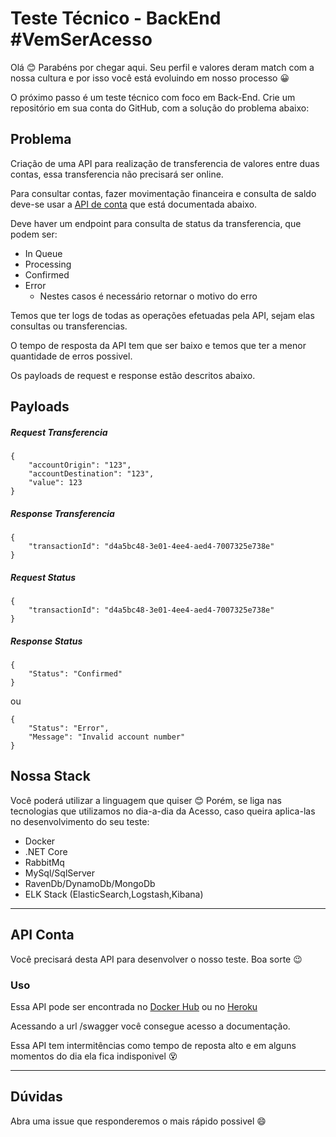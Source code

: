 # Teste Técnico - BackEnd #VemSerAcesso

Olá 😊
Parabéns por chegar aqui.
Seu perfil e valores deram match com a nossa cultura e por isso você está evoluindo em nosso processo :grinning:

O próximo passo é um teste técnico com foco em Back-End.
Crie um repositório em sua conta do GitHub, com a solução do problema abaixo: 

## Problema

Criação de uma API para realização de transferencia de valores entre duas contas, essa transferencia não precisará ser online.

Para consultar contas, fazer movimentação financeira e consulta de saldo deve-se usar a [API de conta](#api-conta) que está documentada abaixo.

Deve haver um endpoint para consulta de status da transferencia, que podem ser:

- In Queue
- Processing
- Confirmed
- Error
  - Nestes casos é necessário retornar o motivo do erro

Temos que ter logs de todas as operações efetuadas pela API, sejam elas consultas ou transferencias.

O tempo de resposta da API tem que ser baixo e temos que ter a menor quantidade de erros possivel.

Os payloads de request e response estão descritos abaixo.


## Payloads

##### Request Transferencia
```
{
    "accountOrigin": "123",
    "accountDestination": "123",
    "value": 123
}
```

##### Response Transferencia
```
{
    "transactionId": "d4a5bc48-3e01-4ee4-aed4-7007325e738e"
}
```

##### Request Status
```
{
    "transactionId": "d4a5bc48-3e01-4ee4-aed4-7007325e738e"
}
```

##### Response Status
```
{
    "Status": "Confirmed"
}
```
ou
```
{
    "Status": "Error",
    "Message": "Invalid account number"
}
```

## Nossa Stack

Você poderá utilizar a linguagem que quiser 😊 
Porém, se liga nas tecnologias que utilizamos no dia-a-dia da Acesso, caso queira aplica-las no desenvolvimento do seu teste:

- Docker
- .NET Core
- RabbitMq
- MySql/SqlServer
- RavenDb/DynamoDb/MongoDb
- ELK Stack (ElasticSearch,Logstash,Kibana)
  
---

## API Conta

Você precisará desta API para desenvolver o nosso teste. Boa sorte 😉

### Uso

Essa API pode ser encontrada no [Docker Hub](https://hub.docker.com/repository/docker/baldini/testacesso) ou no [Heroku](https://acessoaccount.herokuapp.com/swagger/index.html)

Acessando a url /swagger você consegue acesso a documentação.

Essa API tem intermitências como tempo de reposta alto e em alguns momentos do dia ela fica indisponivel :dizzy_face:

---

## Dúvidas

Abra uma issue que responderemos o mais rápido possivel :smile: